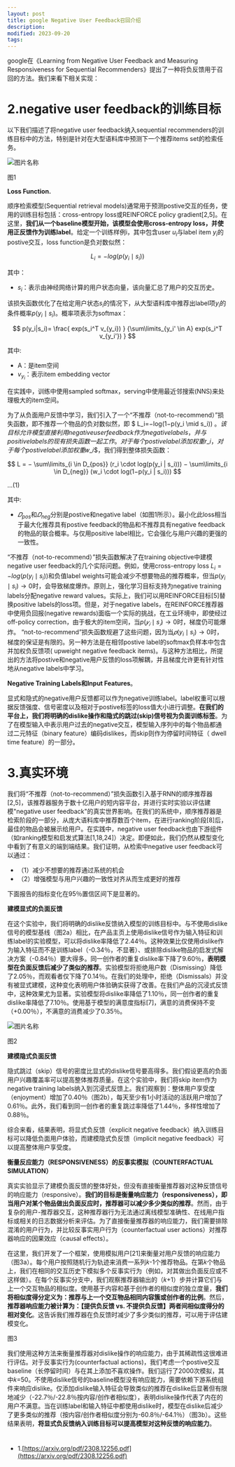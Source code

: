 ```yaml
---
layout: post
title: google Negative User Feedback召回介绍
description: 
modified: 2023-09-20
tags: 
---
```


google在《Learning from Negative User Feedback and Measuring Responsiveness for Sequential Recommenders》提出了一种将负反馈用于召回的方法。我们来看下相关实现：

# 2.negative user feedback的训练目标

以下我们描述了将negative user feedback纳入sequential recommenders的训练目标中的方法，特别是针对在大型语料库中预测下一个推荐items set的检索任务。

<img alt="图片名称" src="https://picabstract-preview-ftn.weiyun.com/ftn_pic_abs_v3/d8f410535eb6878f70de0fefd9c24f6b0c782f8f767a423307396e16895190085847c97e6ac32b08ac5d9b9a67096bb2?pictype=scale&amp;from=30113&amp;version=3.3.3.3&amp;fname=1.jpg&amp;size=750">

图1

**Loss Function.** 

顺序检索模型(Sequential retrieval models)通常用于预测postive交互的任务，使用的训练目标包括：cross-entropy loss或REINFORCE policy gradient[2,5]。在这里，**我们从一个baseline模型开始，该模型会使用cross-entropy loss，并使用正反馈作为训练label**。给定一个训练样例i，其中包含user $u_i$与label item $y_i$的postive交互，loss function是负对数似然：

$$
L_i=−log(p(y_i \mid s_i))
$$

其中：

- $s_i$：表示由神经网络计算的用户状态向量，该向量汇总了用户的交互历史。

该损失函数优化了在给定用户状态$s_i$的情况下，从大型语料库中推荐出label项$y_i$的条件概率$p(y_i \mid s_i)$。概率项表示为softmax：

$$
p(y_i|s_i)= \frac{ exp(s_i^T v_{y_i}) }  {\sum\limits_{y_i' \in A} exp(s_i^T v_{y_i'}) }
$$

其中:

- A：是item空间
- $v_{y_i}$：表示item embedding vector

在实践中，训练中使用sampled softmax，serving中使用最近邻搜索(NNS)来处理极大的item空间。

为了从负面用户反馈中学习，我们引入了一个“不推荐（not-to-recommend）”损失函数，即不推荐一个物品的负对数似然，即 $ L_i=−log(1−p(y_i \mid s_i)) $。该目标允许模型直接利用negative user feedback作为negative  labels，并与positive labels的现有损失函数一起工作。对于每个postive label添加权重$𝑟_𝑖$，对于每个postive label添加权重$𝑤_𝑖$，我们得到整体损失函数：

$$
L = − \sum\limits_{i \in D_{pos}} (r_i \cdot log(p(y_i | s_i))) − \sum\limits_{i \in D_{neg}} (w_i  \cdot log(1−p(y_i | s_i)))
$$

...(1)

其中:

- $𝐷_{pos}$和$𝐷_{neg}$分别是postive和negative label（如图1所示）。最小化此loss相当于最大化推荐具有postive feedback的物品和不推荐具有negative feedback的物品的联合概率。与仅用positive label相比，它会强化与用户兴趣的更强的一致性。

“不推荐（not-to-recommend）”损失函数解决了在training objective中建模negative user feedback的几个实际问题。例如，使用cross-entropy loss $L_i=−log(p(y_i \mid s_i))$和负值label weights可能会减少不想要物品的推荐概率，但当$p(y_i \mid s_i) \rightarrow 0$时，会导致梯度爆炸。原则上，强化学习目标支持为negative training labels分配negative reward values。实际上，我们可以用REINFORCE目标[5]替换positive labels的loss项。但是，对于negative labels，在REINFORCE推荐器中使用负回报(negative rewards)面临一个实际的挑战，在工业环境中，即使经过off-policy correction，由于极大的item空间，当$p(𝑦_𝑖 \mid s_𝑖)\rightarrow 0$时，梯度仍可能爆炸。 “not-to-recommend”损失函数规避了这些问题，因为当$𝑝(y_i \mid s_i)→0$时，梯度的保证是有限的。另一种方法是在相邻postive label的softmax负样本中包含并加权负反馈项( upweight negative feedback items)。与这种方法相比，所提出的方法将postive和negative用户反馈的loss项解耦，并且梯度允许更有针对性地从negative labels中学习。

**Negative Training Labels和Input Features**。

显式和隐式的negative用户反馈都可以作为negative训练label。label权重可以根据反馈强度、信号密度以及相对于postive标签的loss值大小进行调整。**在我们的平台上，我们将明确的dislike操作和隐式的跳过(skip)信号视为负面训练标签**。为了在模型输入中表示用户过去的negative交互，模型输入序列中的每个物品都通过二元特征（binary feature）编码dislikes，而skip则作为停留时间特征（ dwell time feature）的一部分。

# 3.真实环境

我们将“不推荐（not-to-recommend）”损失函数引入基于RNN的顺序推荐器[2,5]，该推荐器服务于数十亿用户的短内容平台，并进行实时实验以评估建模"negative user feedback"的真实世界影响。在我们的系统中，顺序推荐器是检索阶段的一部分，从庞大语料库中推荐数百个item，在进行ranking阶段[8]后，最佳的物品会被展示给用户。在实践中，negative user feedback也由下游组件（如ranking模型和启发式算法[1,18,24]）决定。即便如此，我们仍然从模型变化中看到了有意义的端到端结果。我们证明，从检索中negative user feedback可以通过：

- （1）减少不想要的推荐通过系统的机会
- （2）增强模型与用户兴趣的一致性对齐从而生成更好的推荐

下面报告的指标变化在95％置信区间下是显著的。

**建模显式的负面反馈**

在这个实验中，我们将明确的dislike反馈纳入模型的训练目标中。与不使用dislike信号的模型基线（图2a）相比，在产品主页上使用dislike信号作为输入特征和训练label的实验模型，可以将dislike率降低了2.44％。这种效果比仅使用dislike作为输入特征而不是训练label（-0.34％，不显著）、或排除dislike物品的启发式解决方案（-0.84％）要大得多。同一创作者的重复dislike率下降了9.60％，**表明模型在负面反馈后减少了类似的推荐**。实验模型将拒绝用户数（Dismissing）降低了2.05％，而观看者仅下降了0.14％。在我们的处理中，拒绝（Dismissals）并没有被显式建模，这种变化表明用户体验确实获得了改善。在我们产品的沉浸式反馈中，这种效果尤为显著。实验模型将dislike率降低了1.10％，同一创作者的重复dislike率降低了7.10％。使用基于模型的满意度指标[7]，满意的消费保持不变（+0.00％），不满意的消费减少了0.35％。

<img alt="图片名称" src="https://picabstract-preview-ftn.weiyun.com/ftn_pic_abs_v3/0dbb88dad5f613eb33f20cf586fb21c418d861aca81ddf4669aac077b95a40199f9b526e1aaf3c2590565f6f3b99f048?pictype=scale&amp;from=30113&amp;version=3.3.3.3&amp;fname=2.jpg&amp;size=750">

图2 

**建模隐式负面反馈**

隐式跳过（skip）信号的密度比显式的dislike信号要高得多。我们假设更高的负面用户兴趣覆盖率可以提高整体推荐质量。在这个实验中，我们将skip item作为negative training labels纳入到沉浸式反馈上。我们观察到：整体用户享受度（enjoyment）增加了0.40％（图2b），每天至少有1小时活动的活跃用户增加了0.61％。此外，我们看到同一创作者的重复跳过率降低了1.44％，多样性增加了0.88％。

综合来看，结果表明，将显式负反馈（explicit negative feedback）纳入训练目标可以降低负面用户体验，而建模隐式负反馈（implicit negative feedback）可以提高整体用户享受度。

**衡量反应能力（RESPONSIVENESS）的反事实模拟（COUNTERFACTUAL SIMULATION）**

真实实验显示了建模负面反馈的整体好处，但没有直接衡量推荐器对这种反馈信号的响应能力（responsive）。**我们的目标是衡量响应能力（responsiveness），即当用户对某个物品做出负面反应时，推荐器可以减少多少类似的推荐**。然而，由于复杂的用户-推荐器交互，这种推荐器行为无法通过离线模型准确性、在线用户指标或相关的日志数据分析来评估。为了直接衡量推荐器的响应能力，我们需要排除混淆的用户行为，并比较反事实用户行为（counterfactual user actions）对推荐器响应的因果效应（causal effects）。

在这里，我们开发了一个框架，使用模拟用户[21]来衡量对用户反馈的响应能力（图3a）。每个用户按照随机行为轨迹来消费一系列𝑘-1个推荐物品。在第𝑘个物品上，我们在相同的交互历史下模拟多个反事实行为（例如，对其做出负面反应或不这样做）。在每个反事实分支中，我们观察推荐器输出的（𝑘+1）步并计算它们与上一个交互物品的相似度。使用基于内容和基于创作者的相似度的独立度量，**我们将相似度得分定义为：推荐与上一个交互物品相同内容簇或创作者的比例**。然后，**推荐器响应能力被计算为：【提供负反馈 vs. 不提供负反馈】两者间相似度得分的相对变化**。这告诉我们推荐器在负反馈时减少了多少类似的推荐，可以用于评估建模变化。

图3

我们使用这种方法来衡量推荐器对dislike操作的响应能力，由于其稀疏性这很难进行评估。对于反事实行为(counterfactual actions)，我们考虑一个postive交互baseline（长停留时间）与在其上添加不喜欢操作。我们运行了2000次模拟，其中𝑘=50。不使用dislike信号的baseline模型没有响应能力，需要依赖下游系统组件来响应dislike。仅添加dislike输入特征会导致类似的推荐在dislike后显著但有限地减少（-22.7％/-22.8％按内容/创作者相似度），表明dislike操作代表了内在的用户不满意。当在训练label和输入特征中都使用dislike时，模型在dislike后减少了更多类似的推荐（按内容/创作者相似度分别为-60.8％/-64.1％）（图3b）。这些结果表明，**将显式负反馈纳入训练目标可以提高模型对这种反馈的响应能力**。

# 

- 1.[https://arxiv.org/pdf/2308.12256.pdf](https://arxiv.org/pdf/2308.12256.pdf)